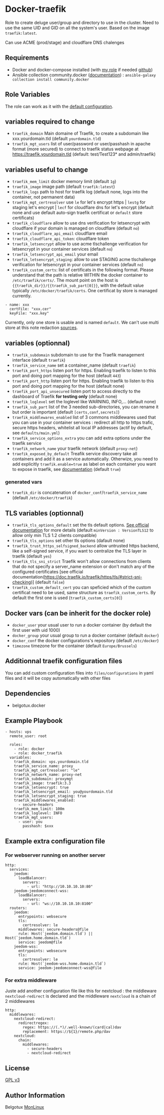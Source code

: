 Docker-traefik
=============

Role to create deluge user/group and directory to use in the cluster.
Need to use the same UID and GID on all the system's user.
Based on the image `traefik:latest`.

Can use ACME (prod/stage) and cloudflare DNS chalenges 

Requirements
------------

- Docker and docker-compose installed (with [my role](https://galaxy.ansible.com/belgotux/docker) if needed [github](https://github.com/belgotux/ansible-role-docker))
- Ansible collection community.docker ([documentation](https://docs.ansible.com/ansible/latest/collections/community/docker/docker_compose_module.html)) : `ansible-galaxy collection install community.docker`

Role Variables
--------------
The role can work as it with the [default configuration](defaults/main.yml).

## variables required to change
- `traefik_domain` Main domaine of Traefik, to create a subdomain like xxx.yourdomain.tld (default `yourdomain.tld`)
- `traefik_mgt_users` list of user/password or user/passhash in apache format (more secured) to connect to traefik status webpage at https://traefik.yourdomain.tld (default: test/Test123* and admin/traefik)

## variables useful to change
- `traefik_mem_limit` docker memory limit (default `1g`)
- `traefik_image` image path (default `traefik:latest`)
- `traefik_logs` path to host for traefik log (default none, logs into the container, not permanent data)
- `traefik_mgt_certresolver` use `le` for let's encrypt https | `lestg` for staging let's encrypt | `lecf` for cloudflare dns for let's encrypt (default none and use default auto-sign traefik certificat or `default` store certificats)
- `traefik_cloudflare` allow to use dns verification for letsencrypt with cloudflare if your domain is managed on cloudflare (default `no`)
- `traefik_cloudflare_api_email` cloudflare email
- `traefik_cloudflare_api_token`: cloudflare token
- `traefik_letsencrypt` allow to use acme tlschallenge verification for letsencrypt in your container services (default `no`)
- `traefik_letsencrypt_api_email` your email
- `traefik_letsencrypt_staging`: allow to use STAGING acme tlschallenge verification for letsencrypt in your container services (default `no`)
- `traefik_custom_certs`: list of certificats in the following format. Please understand that the path is relative WITHIN the docker container to `/etc/traefik/certs/`. The mount point on the host is `{{traefik_dir}}/{{traefik_sub_part[0]}}`, with the default value typically `/etc/docker/traefik/certs`. One certificat by store is managed currently.
```
- name: xxx
  certFile: "xxx.cer"
  keyFile: "xxx.key"
```
Currently, only one store is usable and is named `default`. We can't use multi store at this note redaction [sources](https://doc.traefik.io/traefik/https/tls/#certificates-stores).

## variables (optionnal)
- `traefik_subdomain` subdomain to use for the Traefik management interface (default `traefik`)
- `traefik_service_name` set a container_name (default `traefik`)
- `traefik_port_https` listen port for https. Enabling traefik to listen to this port and doing port mapping for the host (default `443`) 
- `traefik_port_http` listen port for https. Enabling traefik to listen to this port and doing port mapping for the host (default none)
- `traefik_port_api_unsecured` listen port to access directly to the dashboard of Traefik **for testing only** (default none)
- `traefik_loglevel` set the loglevel like WARNING, INFO,... (default none)
- `traefik_sub_part` list of the 3 needed sub-directories, you can rename it but order is important (default `[certs,conf,secrets]`)
- `traefik_middlewares_enabled` list of 3 commons middlewares used that you can use in your container services : redirect all http to https trafic, secure https headers, whitelist all local IP addresses (actif by default, see `defaults/main.yml`)
- `traefik_service_options_extra` you can add extra options under the traefik service
- `traefik_network_name` your traefik network (default `proxy-net`)
- `traefik_exposed_by_default` Treafik service discovery take all containers and add it as a service automatically. Otherwize, you need to add explicitly `traefik.enable=true` as label on each container you want to expose in traefik, see [documentation](https://doc.traefik.io/traefik/providers/overview/#restrict-the-scope-of-service-discovery) (default `true`)

### generated vars
- `traefik_dir` is concatenation of `docker_conf`/`traefik_service_name` (default `/etc/docker/traefik`)

## TLS variables (optionnal)
- `traefik_tls_options_default` set the tls default options. [See official documentation](https://doc.traefik.io/traefik/https/tls/#minimum-tls-version) for more details (default `minVersion : VersionTLS12` to allow only min TLS 1.2 clients compatible)
- `traefik_tls_options` set other tls options (dafault none)
- `traefik_trust_https_selfsigned_backend` allow untrusted https backend, like a self-signed service, if you want to centralize the TLS layer in traefik (default `yes`)
- `traefik_tls_sni_strict` Traefik won't allow connections from clients that do not specify a server_name extension or don't match any of the configured certificates [see official documentation(https://doc.traefik.io/traefik/https/tls/#strict-sni-checking)] (default `false`)
- `traefik_custom_default_cert` you can speficied which of the custom certificat need to be used, same structure as `traefik_custom_certs`. By default the first one is used (`traefik_custom_certs[0]`)

## Docker vars (can be inherit for the docker role)
- `docker_user` your usual user to run a docker container (by default the first user with uid 1000)
- `docker_group` your usual group to run a docker container (default `docker`)
- `docker_conf` the docker configurations's repository (default `/etc/docker`)
- `timezone` timezone for the container (default `Europe/Brussels`)


Additionnal traefik configuration files
---------------------------------------
You can add custom configuration files into `files/configurations` in yaml files and it will be copy automatically with other files

Dependencies
------------
- belgotux.docker

Example Playbook
----------------

```
- hosts: vps
  remote_user: root

  roles:
    - role: docker
    - role: docker_traefik
  variables:
    traefik_domain: vps.yourdomain.tld
    traefik_service_name: proxy
    traefik_mgt_certresolver: "le"
    traefik_network_name: proxy-net
    traefik_subdomain: proxymgt
    traefik_image: traefik:3.3
    traefik_letsencrypt: true
    traefik_letsencrypt_email: you@yourdomain.tld
    traefik_letsencrypt_staging: true
    traefik_middlewares_enabled:
      - secure-headers
    traefik_mem_limit: 100m
    traefik_loglevel: INFO
    traefik_mgt_users:
      - user: you
        passhash: $xxx
```

Example extra configuration file
--------------------------------

### For webserver running on another server
```
http:
  services:
    jeedom:
      loadBalancer:
        servers:
          - url: "http://10.10.10.10:80"
    jeedom-jeedomconnect-wss:
      loadBalancer:
        servers:
          - url: "ws://10.10.10.10:8100"
  routers:
    jeedom:
      entrypoints: websecure
      tls:
        certresolver: le
      middlewares: secure-headers@file
      rule: Host(`jeedom.domain.tld`) || Host(`jeedom.home.domain.tld`)
      service: jeedom@file
    jeedom-wss:
      entrypoints: websecure
      tls:
        certresolver: le
      rule: Host(`jeedom-wss.home.domain.tld`)
      service: jeedom-jeedomconnect-wss@file
```

### For extra middleware
Juste add another configuration file like this for nextcloud : the middleware `nextcloud-redirect` is declared and the middleware `nextcloud` is a chain of 2 middlewares
```
http:
  middlewares:
    nextcloud-redirect:
      redirectregex:
        regex: https://(.*)/.well-known/(card|cal)dav
        replacement: https://${1}/remote.php/dav
    nextcloud:
      chain:
        middlewares:
          - secure-headers
          - nextcloud-redirect
```

License
-------

[GPL v3](https://www.gnu.org/licenses/gpl-3.0.en.html)

Author Information
------------------

Belgotux
[MonLinux](https://www.monlinux.net)

